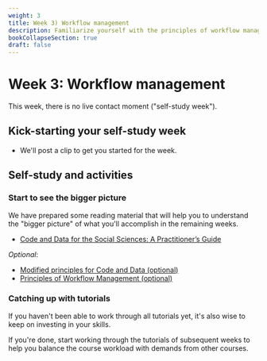 ```yaml
---
weight: 3
title: Week 3) Workflow management
description: Familiarize yourself with the principles of workflow management to efficiently work on data-intensive research projects.
bookCollapseSection: true
draft: false
---
```


# Week 3: Workflow management

This week, there is no live contact moment ("self-study week").

<!--## Kick-starting your week
- In this short clip, we'll explain about the learning goals of this week, and point you to relevant material
-->

## Kick-starting your self-study week
- We'll post a clip to get you started for the week.

## Self-study and activities

### Start to see the bigger picture

We have prepared some reading material that will help you to understand the "bigger picture" of what you'll accomplish in the remaining weeks.

- [Code and Data for the Social Sciences: A Practitioner’s Guide](https://www.brown.edu/Research/Shapiro/pdfs/CodeAndData.pdf)

_Optional_:
- [Modified principles for Code and Data (optional)](https://www.shirokuriwaki.com/programming/project-organization.html)
- [Principles of Workflow Management (optional)](http://tilburgsciencehub.com/tutorials/project-setup/principles-of-project-setup-and-workflow-management/overview/)

### Catching up with tutorials
If you haven't been able to work through all tutorials yet, it's also wise to keep on investing in your skills.

If you're done, start working through the tutorials of subsequent weeks to help you balance the course workload with demands from other courses.

<!--

- Work on tutorials from previous or subsequent weeks
<!--- Explore [Tilburg Science Hub](https://tilburgsciencehub.com) (e.g., )
-->
